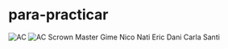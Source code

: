 # para-practicar
![AC](https://user-images.githubusercontent.com/113073790/234139688-52a661ae-6a03-4652-8f93-b0f52fed911e.jpeg)
![AC](https://user-images.githubusercontent.com/113073790/234139716-c74f7991-afad-4f30-b18b-2a4ef714a778.jpeg)
Scrown Master
Gime
Nico
Nati
Eric
Dani
Carla
Santi


